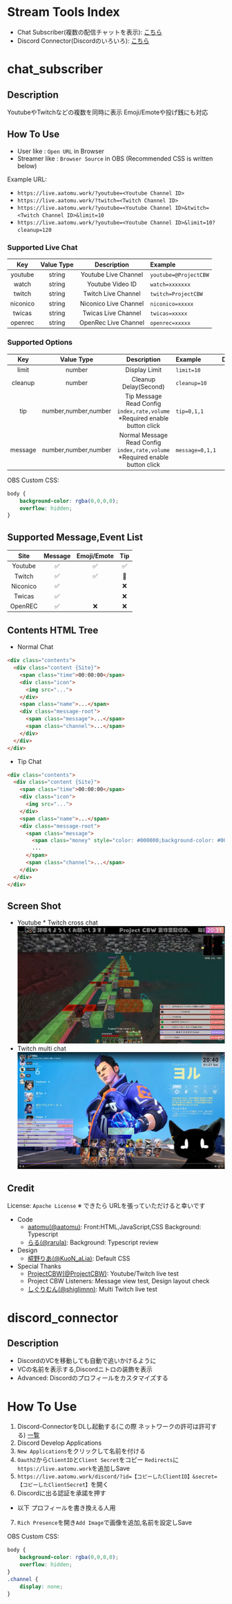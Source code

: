# Stream Tools Index
* Chat Subscriber(複数の配信チャットを表示): [こちら](#chat_subscriber)
* Discord Connector(Discordのいろいろ): [こちら](#discord_connector)

# chat_subscriber
## Description
YoutubeやTwitchなどの複数を同時に表示 Emoji/Emoteや投げ銭にも対応

## How To Use
* User like     : `Open URL` in Browser
* Streamer like : `Browser Source` in OBS (Recommended CSS is written below)

Example URL:
* `https://live.aatomu.work/?youtube=<Youtube Channel ID>`
* `https://live.aatomu.work/?twitch=<Twitch Channel ID>`
* `https://live.aatomu.work/?youtube=<Youtube Channel ID>&twitch=<Twitch Channel ID>&limit=10`
* `https://live.aatomu.work/?youtube=<Youtube Channel ID>&limit=10?cleanup=120`

### Supported Live Chat
| Key | Value Type | Description | Example |
| :-: | :-: | :-: | :- |
| youtube | string | Youtube Live Channel | `youtube=@ProjectCBW` |
| watch | string | Youtube Video ID | `watch=xxxxxxx` |
| twitch | string | Twitch Live Channel | `twitch=ProjectCBW` |
| niconico | string | Niconico Live Channel | `niconico=xxxxx` |
| twicas | string | Twicas Live Channel | `twicas=xxxxx` |
| openrec | string | OpenRec Live Channel | `openrec=xxxxx` |

### Supported Options
| Key | Value Type | Description | Example | Default |
| :-: | :-: | :-: | :- | :-: |
| limit | number | Display Limit | `limit=10` | 20 |
| cleanup | number | Cleanup Delay(Second) | `cleanup=10` |  |
| tip | number,number,number | Tip Message Read Config<br>`index,rate,volume`<br>*Required enable button click  | `tip=0,1,1` |  |
| message | number,number,number | Normal Message Read Config<br>`index,rate,volume`<br>*Required enable button click  | `message=0,1,1` |  |

OBS Custom CSS:
```css
body {
    background-color: rgba(0,0,0,0);
    overflow: hidden;
}
```

## Supported Message,Event List
| Site     | Message            | Emoji/Emote        | Tip                  |
| :-:      | :-:                | :-:                | :-:                  |
| Youtube  | :white_check_mark: | :white_check_mark: | :white_check_mark:   |
| Twitch   | :white_check_mark: | :white_check_mark: | :small_red_triangle: |
| Niconico | :white_check_mark: |                    | :x:                  |
| Twicas   | :white_check_mark: |                    | :x:                  |
| OpenREC  | :white_check_mark: | :x:                | :x:                  |

## Contents HTML Tree
* Normal Chat
```html
<div class="contents">
  <div class="content {Site}">
    <span class="time">00:00:00</span>
    <div class="icon">
      <img src="...">
    </div>
    <span class="name">...</span>
    <div class="message-root">
      <span class="message">...</span>
      <span class="channel">...</span>
    </div>
  </div>
</div>
```

* Tip Chat
```html
<div class="contents">
  <div class="content {Site}">
    <span class="time">00:00:00</span>
    <div class="icon">
      <img src="...">
    </div>
    <span class="name">...</span>
    <div class="message-root">
      <span class="message">
        <span class="money" style="color: #000000;background-color: #000000;">$0.00</span>
        ...
      </span>
      <span class="channel">...</span>
    </div>
  </div>
</div>
```

## Screen Shot
* Youtube * Twitch cross chat
![Youtube*twitch cross chat screen shot](./example-youtube-twitch.png)
* Twitch multi chat
![Twitch multi chat screen shot](./example-multi-twitch.png)


## Credit
License: `Apache License`
※ できたら URLを張っていただけると幸いです
* Code
  * [aatomu(@aatomu)](https://x.com/aatomu21263): Front:HTML,JavaScript,CSS Background: Typescript
  * [らる(@rarula)](https://twitter.com/rarula_): Background: Typescript review
* Design
  * [椛野りあ(@KuoN_aLia)](https://x.com/KuoN_aLia): Default CSS
* Special Thanks
  * [ProjectCBW(@ProjectCBW)](https://x.com/ProjectCBW): Youtube/Twitch live test
  * Project CBW Listeners: Message view test, Design layout check
  * [しぐりむん(@shiglimnn)](https://twitter.com/shiglimnn): Multi Twitch live test

# discord_connector
## Description
* DiscordのVCを移動しても自動で追いかけるように
* VCの名前を表示する,Discordニトロの装飾を表示
* Advanced: Discordのプロフィールをカスタマイズする

# How To Use
1. Discord-ConnectorをDLし起動する(この際 ネットワークの許可は許可する) [一覧](https://github.com/aatomu/chat_subscriber/tree/main/discord-connector/build)
2. <a heref="https://discord.com/developers/applications" target="_blank">Discord Develop Applications</a>
3. `New Applications`をクリックして名前を付ける
4. `Oauth2`から`ClientID`と`Client Secret`をコピー `Redirects`に`https://live.aatomu.work`を追加しSave
5. `https://live.aatomu.work/discord/?id=【コピーしたClientID】&secret=【コピーしたClientSecret】`を開く
6. Discordに出る認証を承諾を押す
* 以下 プロフィールを書き換える人用
7. `Rich Presence`を開き`Add Image`で画像を追加,名前を設定しSave

OBS Custom CSS:
```css
body {
    background-color: rgba(0,0,0,0);
    overflow: hidden;
}
.channel {
    display: none;
}
```
